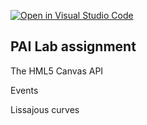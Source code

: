 [![Open in Visual Studio Code](https://classroom.github.com/assets/open-in-vscode-c66648af7eb3fe8bc4f294546bfd86ef473780cde1dea487d3c4ff354943c9ae.svg)](https://classroom.github.com/online_ide?assignment_repo_id=7777151&assignment_repo_type=AssignmentRepo)
## PAI Lab assignment 

The HML5 Canvas API

Events

Lissajous curves
